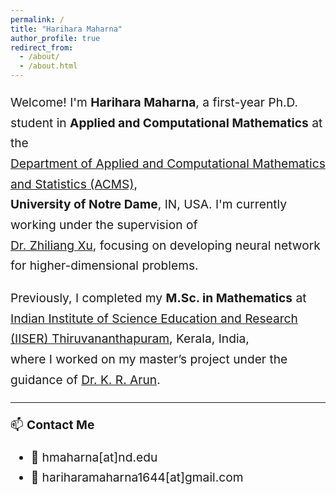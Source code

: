 ```yaml
---
permalink: /
title: "Harihara Maharna"
author_profile: true
redirect_from:
  - /about/
  - /about.html
---
```


<div style="font-size: 1.2rem; line-height: 1.7;">

Welcome! I'm **Harihara Maharna**, a first-year Ph.D. student in **Applied and Computational Mathematics** at the  
[Department of Applied and Computational Mathematics and Statistics (ACMS)](https://acms.nd.edu/),  
**University of Notre Dame**, IN, USA. I'm currently working under the supervision of  
[Dr. Zhiliang Xu](https://acms.nd.edu/people/zhiliang-xu/), focusing on developing neural network for higher-dimensional problems.

Previously, I completed my **M.Sc. in Mathematics** at  
[Indian Institute of Science Education and Research (IISER) Thiruvananthapuram](https://www.iisertvm.ac.in/), Kerala, India,  
where I worked on my master’s project under the guidance of [Dr. K. R. Arun](https://www.iisertvm.ac.in/faculty/arun).

---

📫 **Contact Me**

- 📧 hmaharna[at]nd.edu
- 📧 hariharamaharna1644[at]gmail.com

</div>

<!------->
<!--permalink: /-->
<!--title: "Harihara Maharna"-->
<!--author_profile: true-->
<!--redirect_from:-->
<!--  - /about/-->
<!--  - /about.html-->
<!------->
<!---->
<!--Hi! Welcome to my website! I'm Harihara Maharna, a first-year Applied Mathematics PhD student in the Department of Applied and Computational Mathematics and Statistics (ACMS) of the University of Notre Dame, South Bend, IN, US. I did my master's in mathematics from IISER Thiruvananthapuram, Kerala, India, and my master's project was under the supervision of Dr. K. R. Arun.-->
<!---->
<!--You can contact me via:-->
<!---->
<!--- hmaharna[at]nd.edu-->
<!--- hariharamaharna1644[at]gmail.com-->
